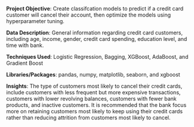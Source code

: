 **Project Objective**: Create classifcation models to predict if a credit card customer will cancel their account, then optimize the models using hyperparameter tuning.

**Data Description**: General information regarding credit card customers, including age, income, gender, credit card spending, education level, and time with bank.

**Techniques Used**: Logistic Regression, Bagging, XGBoost, AdaBoost, and Gradient Boost

**Libraries/Packages**: pandas, numpy, matplotlib, seaborn, and xgboost

**Insights**: The type of customers most likely to cancel their credit cards, include customers with less frequent but more expensive transactions, customers with lower revolving balances, customers with fewer bank products, and inactive customers. It is recommended that the bank focus more on retaining customers most likely to keep using their credit cards rather than reducing attrition from customers most likely to cancel.
